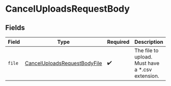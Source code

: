 # CancelUploadsRequestBody


## Fields

| Field                                                                                   | Type                                                                                    | Required                                                                                | Description                                                                             |
| --------------------------------------------------------------------------------------- | --------------------------------------------------------------------------------------- | --------------------------------------------------------------------------------------- | --------------------------------------------------------------------------------------- |
| `file`                                                                                  | [CancelUploadsRequestBodyFile](../../models/operations/canceluploadsrequestbodyfile.md) | :heavy_check_mark:                                                                      | The file to upload. Must have a *.csv extension.                                        |